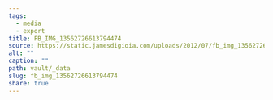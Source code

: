 ```yaml
---
tags:
  - media
  - export
title: FB_IMG_13562726613794474
source: https://static.jamesdigioia.com/uploads/2012/07/fb_img_13562726613794474-scaled.jpg
alt: ""
caption: ""
path: vault/_data
slug: fb_img_13562726613794474
share: true
---
```

